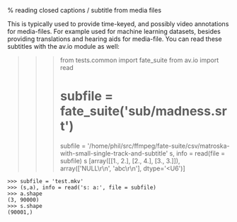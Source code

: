 % reading closed captions / subtitle from media files

 This is typically used to provide time-keyed, and possibly video annotations for media-files. For example used for machine learning datasets, besides providing translations and hearing aids for media-file. You can read these subtitles with the av.io module as well:

   >>> from tests.common import fate_suite
   >>> from av.io import read
   >>>
   >>> # subfile = fate_suite('sub/madness.srt')
   >>> subfile = '/home/phil/src/ffmpeg/fate-suite/csv/matroska-with-small-single-track-and-subtitle'
   >>> s, info = read(file = subfile)
   >>> s
   [array([[1., 2.],
          [2., 4.],
          [3., 3.]]), array(['NULL\r\n', 'abc\r\n'], dtype='<U6')]


    >>> subfile = 'test.mkv'
    >>> (s,a), info = read('s: a:', file = subfile)
    >>> a.shape
    (3, 90000)
    >>> s.shape
    (90001,)

